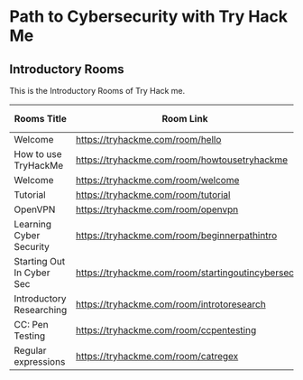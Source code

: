 
<h1>Path to Cybersecurity with Try Hack Me</h1>

<h2>Introductory Rooms</h2>

This is the Introductory Rooms of Try Hack me.

| Rooms Title                   | Room Link                                             | Done/In progress |
|-------------------------------|-------------------------------------------------------|------------------|
| Welcome                       | https://tryhackme.com/room/hello                      | Done                 |
| How to use TryHackMe          | https://tryhackme.com/room/howtousetryhackme          | Done                 |
| Welcome                       | https://tryhackme.com/room/welcome                    | Done                 |
| Tutorial                      | https://tryhackme.com/room/tutorial                   | Done                 |
| OpenVPN                       | https://tryhackme.com/room/openvpn                    | Done                 |
| Learning Cyber Security       | https://tryhackme.com/room/beginnerpathintro          | Done                 |
| Starting Out In Cyber Sec     | https://tryhackme.com/room/startingoutincybersec      | Done                 |
| Introductory Researching      | https://tryhackme.com/room/introtoresearch            |                  |
| CC: Pen Testing               | https://tryhackme.com/room/ccpentesting               |                  |
| Regular expressions           | https://tryhackme.com/room/catregex                   |                  |

